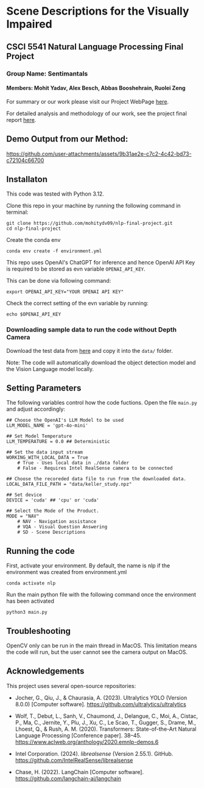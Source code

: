 # Scene Descriptions for the Visually Impaired
## CSCI 5541 Natural Language Processing Final Project
### Group Name: Sentimantals
#### Members: Mohit Yadav, Alex Besch, Abbas Booshehrain, Ruolei Zeng

For summary or our work please visit our Project WebPage [here](https://mohitydv09.github.io/nlpfinalprojectwebsite/).

For detailed analysis and methodology of our work, see the project final report [here](https://mohitydv09.github.io/nlpfinalprojectwebsite/static/pdfs/report.pdf).

## Demo Output from our Method:

https://github.com/user-attachments/assets/9b31ae2e-c7c2-4c42-bd73-c72104c66700

## Installaton

This code was tested with Python 3.12.

Clone this repo in your machine by running the following command in terminal:

```shell
git clone https://github.com/mohitydv09/nlp-final-project.git
cd nlp-final-project
```

Create the conda env
```shell
conda env create -f environment.yml
```

This repo uses OpenAI's ChatGPT for inference and hence OpenAI API Key is required to be stored as evn variable `OPENAI_API_KEY`.

This can be done via following command:
```shell
export OPENAI_API_KEY="YOUR OPENAI API KEY"
```

Check the correct setting of the evn variable by running:
```shell
echo $OPENAI_API_KEY
```

### Downloading sample data to run the code without Depth Camera

Download the test data from [here](https://drive.google.com/drive/folders/1V4nHudH28UQZuzTyz9ETtODgYE5Jx2lJ?usp=share_link) and copy it into the `data/` folder.

Note: The code will automatically download the object detection model and the Vision Language model locally.


## Setting Parameters
The following variables control how the code fuctions. Open the file `main.py` and adjust accordingly:

```shell
## Choose the OpenAI's LLM Model to be used
LLM_MODEL_NAME = 'gpt-4o-mini'

## Set Model Temperature
LLM_TEMPERATURE = 0.0 ## Deterministic

## Set the data input stream
WORKING_WITH_LOCAL_DATA = True 
    # True - Uses local data in ./data folder
    # False - Requires Intel RealSense camera to be connected

## Choose the recoreded data file to run from the downloaded data.
LOCAL_DATA_FILE_PATH = "data/keller_study.npz" 

## Set device
DEVICE = 'cuda' ## 'cpu' or 'cuda'

## Select the Mode of the Product.
MODE = "NAV" 
    # NAV - Navigation assistance
    # VQA - Visual Question Answering
    # SD - Scene Descriptions
```

## Running the code
First, activate your environment. By default, the name is nlp if the environment was created from environment.yml
```
conda activate nlp
```

Run the main python file with the following command once the environment has been activated
```
python3 main.py
```

## Troubleshooting
OpenCV only can be run in the main thread in MacOS. This limitation means the code will run, but the user cannot see the camera output on MacOS.

## Acknowledgements

This project uses several open-source repositories:

- Jocher, G., Qiu, J., & Chaurasia, A. (2023). Ultralytics YOLO (Version 8.0.0) [Computer software]. https://github.com/ultralytics/ultralytics

- Wolf, T., Debut, L., Sanh, V., Chaumond, J., Delangue, C., Moi, A., Cistac, P., Ma, C., Jernite, Y., Plu, J., Xu, C., Le Scao, T., Gugger, S., Drame, M., Lhoest, Q., & Rush, A. M. (2020). Transformers: State-of-the-Art Natural Language Processing [Conference paper]. 38–45. https://www.aclweb.org/anthology/2020.emnlp-demos.6

- Intel Corporation. (2024). *librealsense* (Version 2.55.1). GitHub. https://github.com/IntelRealSense/librealsense

- Chase, H. (2022). LangChain [Computer software]. https://github.com/langchain-ai/langchain
